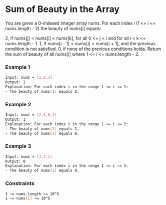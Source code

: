 # Sum of Beauty in the Array

You are given a 0-indexed integer array nums. For each index i (1 <= i <= nums.length - 2) the beauty of nums[i] equals:

2, if nums[j] < nums[i] < nums[k], for all 0 <= j < i and for all i < k <= nums.length - 1.
1, if nums[i - 1] < nums[i] < nums[i + 1], and the previous condition is not satisfied.
0, if none of the previous conditions holds.
Return the sum of beauty of all nums[i] where 1 <= i <= nums.length - 2.

### Example 1
```sh
Input: nums = [1,2,3]
Output: 2
Explanation: For each index i in the range 1 <= i <= 1:
- The beauty of nums[1] equals 2.
```

### Example 2
```sh
Input: nums = [2,4,6,4]
Output: 1
Explanation: For each index i in the range 1 <= i <= 2:
- The beauty of nums[1] equals 1.
- The beauty of nums[2] equals 0.
```

### Example 3
```sh
Input: nums = [3,2,1]
Output: 0
Explanation: For each index i in the range 1 <= i <= 1:
- The beauty of nums[1] equals 0.
```

### Constraints
```sh
3 <= nums.length <= 10^5
1 <= nums[i] <= 10^5
```
